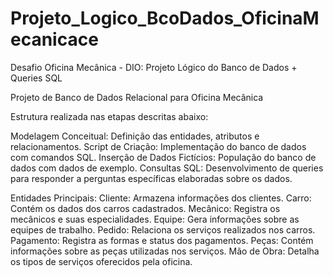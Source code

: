 # Projeto_Logico_BcoDados_OficinaMecanicace
Desafio Oficina Mecânica - DIO: Projeto Lógico do Banco de Dados + Queries SQL

Projeto de Banco de Dados Relacional para Oficina Mecânica

Estrutura realizada nas etapas descritas abaixo:

Modelagem Conceitual: Definição das entidades, atributos e relacionamentos.
Script de Criação: Implementação do banco de dados com comandos SQL.
Inserção de Dados Fictícios: População do banco de dados com dados de exemplo.
Consultas SQL: Desenvolvimento de queries para responder a perguntas específicas elaboradas sobre os dados.


Entidades Principais:
Cliente: Armazena informações dos clientes.
Carro: Contém os dados dos carros cadastrados.
Mecânico: Registra os mecânicos e suas especialidades.
Equipe: Gera informações sobre as equipes de trabalho.
Pedido: Relaciona os serviços realizados nos carros.
Pagamento: Registra as formas e status dos pagamentos.
Peças: Contém informações sobre as peças utilizadas nos serviços.
Mão de Obra: Detalha os tipos de serviços oferecidos pela oficina.
